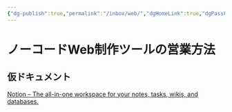 ```yaml
---
{"dg-publish":true,"permalink":"/inbox/web/","dgHomeLink":true,"dgPassFrontmatter":false}
---
```


# ノーコードWeb制作ツールの営業方法

## 仮ドキュメント
[Notion – The all-in-one workspace for your notes, tasks, wikis, and databases.](https://haruki-izumihara.notion.site/Web-69a933ffca9b4672b51ed4e10efbc0c0)

